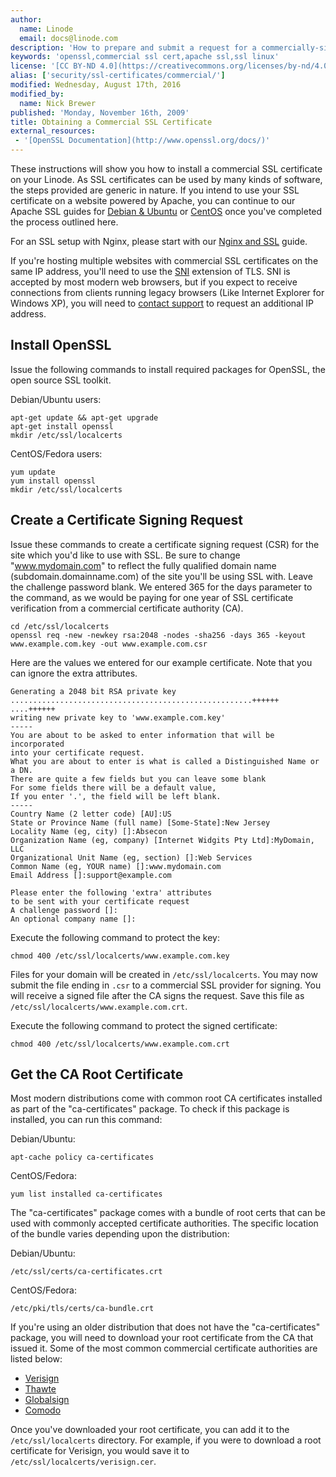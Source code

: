 ```yaml
---
author:
  name: Linode
  email: docs@linode.com
description: 'How to prepare and submit a request for a commercially-signed SSL certificate.'
keywords: 'openssl,commercial ssl cert,apache ssl,ssl linux'
license: '[CC BY-ND 4.0](https://creativecommons.org/licenses/by-nd/4.0)'
alias: ['security/ssl-certificates/commercial/']
modified: Wednesday, August 17th, 2016
modified_by:
  name: Nick Brewer
published: 'Monday, November 16th, 2009'
title: Obtaining a Commercial SSL Certificate
external_resources:
 - '[OpenSSL Documentation](http://www.openssl.org/docs/)'
---
```


These instructions will show you how to install a commercial SSL certificate on your Linode. As SSL certificates can be used by many kinds of software, the steps provided are generic in nature. If you intend to use your SSL certificate on a website powered by Apache, you can continue to our Apache SSL guides for [Debian & Ubuntu](/docs/security/ssl/ssl-apache2-debian-ubuntu) or [CentOS](/docs/security/ssl/ssl-apache2-centos) once you've completed the process outlined here.

For an SSL setup with Nginx, please start with our [Nginx and SSL](/docs/security/ssl/provide-encrypted-resource-access-using-ssl-certificates-on-nginx) guide.

If you're hosting multiple websites with commercial SSL certificates on the same IP address, you'll need to use the [SNI](https://wiki.apache.org/httpd/NameBasedSSLVHostsWithSNI) extension of TLS. SNI is accepted by most modern web browsers, but if you expect to receive connections from clients running legacy browsers (Like Internet Explorer for Windows XP), you will need to [contact support](/docs/platform/support) to request an additional IP address.

## Install OpenSSL

Issue the following commands to install required packages for OpenSSL, the open source SSL toolkit.

Debian/Ubuntu users:

    apt-get update && apt-get upgrade
    apt-get install openssl
    mkdir /etc/ssl/localcerts

CentOS/Fedora users:

    yum update
    yum install openssl
    mkdir /etc/ssl/localcerts

## Create a Certificate Signing Request

Issue these commands to create a certificate signing request (CSR) for the site which you'd like to use with SSL. Be sure to change "www.mydomain.com" to reflect the fully qualified domain name (subdomain.domainname.com) of the site you'll be using SSL with. Leave the challenge password blank. We entered 365 for the days parameter to the command, as we would be paying for one year of SSL certificate verification from a commercial certificate authority (CA).

    cd /etc/ssl/localcerts
    openssl req -new -newkey rsa:2048 -nodes -sha256 -days 365 -keyout www.example.com.key -out www.example.com.csr

Here are the values we entered for our example certificate. Note that you can ignore the extra attributes.

    Generating a 2048 bit RSA private key
    ......................................................++++++
    ....++++++
    writing new private key to 'www.example.com.key'
    -----
    You are about to be asked to enter information that will be incorporated
    into your certificate request.
    What you are about to enter is what is called a Distinguished Name or a DN.
    There are quite a few fields but you can leave some blank
    For some fields there will be a default value,
    If you enter '.', the field will be left blank.
    -----
    Country Name (2 letter code) [AU]:US
    State or Province Name (full name) [Some-State]:New Jersey
    Locality Name (eg, city) []:Absecon
    Organization Name (eg, company) [Internet Widgits Pty Ltd]:MyDomain, LLC
    Organizational Unit Name (eg, section) []:Web Services
    Common Name (eg, YOUR name) []:www.mydomain.com
    Email Address []:support@example.com

    Please enter the following 'extra' attributes
    to be sent with your certificate request
    A challenge password []:
    An optional company name []:

Execute the following command to protect the key:

    chmod 400 /etc/ssl/localcerts/www.example.com.key

Files for your domain will be created in `/etc/ssl/localcerts`. You may now submit the file ending in `.csr` to a commercial SSL provider for signing. You will receive a signed file after the CA signs the request. Save this file as `/etc/ssl/localcerts/www.example.com.crt`.

Execute the following command to protect the signed certificate:

    chmod 400 /etc/ssl/localcerts/www.example.com.crt

## Get the CA Root Certificate

Most modern distributions come with common root CA certificates installed as part of the "ca-certificates" package. To check if this package is installed, you can run this command:

Debian/Ubuntu:

    apt-cache policy ca-certificates

CentOS/Fedora:

    yum list installed ca-certificates

The "ca-certificates" package comes with a bundle of root certs that can be used with commonly accepted certificate authorities. The specific location of the bundle varies depending upon the distribution:

Debian/Ubuntu:

    /etc/ssl/certs/ca-certificates.crt

CentOS/Fedora:

    /etc/pki/tls/certs/ca-bundle.crt


If you're using an older distribution that does not have the "ca-certificates" package, you will need to download your root certificate from the CA that issued it. Some of the most common commercial certificate authorities are listed below:

-   [Verisign](https://knowledge.verisign.com/support/ssl-certificates-support/index.html)
-   [Thawte](http://www.thawte.com/roots/index.html)
-   [Globalsign](http://www.globalsign.com/en//)
-   [Comodo](https://support.comodo.com/index.php?_m=downloads&_a=view&parentcategoryid=1&pcid=0&nav=0)

Once you've downloaded your root certificate, you can add it to the `/etc/ssl/localcerts` directory. For example, if you were to download a root certificate for Verisign, you would save it to `/etc/ssl/localcerts/verisign.cer`.
